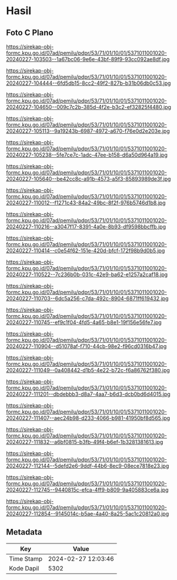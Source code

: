 # Hasil

## Foto C Plano

https://sirekap-obj-formc.kpu.go.id/07ad/pemilu/pdpr/53/71/01/10/01/5371011001020-20240227-103503--1a67bc06-9e6e-43bf-89f9-93cc092ae8df.jpg

https://sirekap-obj-formc.kpu.go.id/07ad/pemilu/pdpr/53/71/01/10/01/5371011001020-20240227-104444--6fd5db15-8cc2-49f2-827b-b31b06db0c53.jpg

https://sirekap-obj-formc.kpu.go.id/07ad/pemilu/pdpr/53/71/01/10/01/5371011001020-20240227-104650--009c7c2b-385d-4f2e-b3c2-ef32825f4480.jpg

https://sirekap-obj-formc.kpu.go.id/07ad/pemilu/pdpr/53/71/01/10/01/5371011001020-20240227-105113--9a19243b-6987-4972-a670-f76e0d2e203e.jpg

https://sirekap-obj-formc.kpu.go.id/07ad/pemilu/pdpr/53/71/01/10/01/5371011001020-20240227-105238--5fe7ce7c-1adc-47ee-b158-d6a50d964a19.jpg

https://sirekap-obj-formc.kpu.go.id/07ad/pemilu/pdpr/53/71/01/10/01/5371011001020-20240227-105640--be42cc8c-a91b-4573-a5f3-85893989de3f.jpg

https://sirekap-obj-formc.kpu.go.id/07ad/pemilu/pdpr/53/71/01/10/01/5371011001020-20240227-110012--f1271c43-84a2-49bc-8f2f-976b5746d1b8.jpg

https://sirekap-obj-formc.kpu.go.id/07ad/pemilu/pdpr/53/71/01/10/01/5371011001020-20240227-110216--a3047f17-8391-4a0e-8b93-df9598bbcffb.jpg

https://sirekap-obj-formc.kpu.go.id/07ad/pemilu/pdpr/53/71/01/10/01/5371011001020-20240227-110414--c0e54f62-151e-420d-bfcf-172f98b9d0b5.jpg

https://sirekap-obj-formc.kpu.go.id/07ad/pemilu/pdpr/53/71/01/10/01/5371011001020-20240227-110522--7c236b0b-031c-42e9-ba62-e1257a2caf18.jpg

https://sirekap-obj-formc.kpu.go.id/07ad/pemilu/pdpr/53/71/01/10/01/5371011001020-20240227-110703--6dc5a256-c7da-492c-8904-6871ff619432.jpg

https://sirekap-obj-formc.kpu.go.id/07ad/pemilu/pdpr/53/71/01/10/01/5371011001020-20240227-110745--ef9c1f04-4fd5-4a65-b8e1-19f156e56fe7.jpg

https://sirekap-obj-formc.kpu.go.id/07ad/pemilu/pdpr/53/71/01/10/01/5371011001020-20240227-110904--d51078af-f710-44cb-98e2-f96cd0316b47.jpg

https://sirekap-obj-formc.kpu.go.id/07ad/pemilu/pdpr/53/71/01/10/01/5371011001020-20240227-111049--0a408442-d1b5-4e22-b72c-f6a86762f380.jpg

https://sirekap-obj-formc.kpu.go.id/07ad/pemilu/pdpr/53/71/01/10/01/5371011001020-20240227-111201--dbdebbb3-d8a7-4aa7-b6d3-dcb0bd6d4015.jpg

https://sirekap-obj-formc.kpu.go.id/07ad/pemilu/pdpr/53/71/01/10/01/5371011001020-20240227-111407--aec24b98-d233-4066-b981-41950bf8d565.jpg

https://sirekap-obj-formc.kpu.go.id/07ad/pemilu/pdpr/53/71/01/10/01/5371011001020-20240227-111832--a6bf0815-b3fb-49f4-b6ef-1b3281381613.jpg

https://sirekap-obj-formc.kpu.go.id/07ad/pemilu/pdpr/53/71/01/10/01/5371011001020-20240227-112144--5defd2e6-9ddf-44b6-8ec9-08ece7818e23.jpg

https://sirekap-obj-formc.kpu.go.id/07ad/pemilu/pdpr/53/71/01/10/01/5371011001020-20240227-112745--9440815c-efca-4ff9-b809-9a405883ce6a.jpg

https://sirekap-obj-formc.kpu.go.id/07ad/pemilu/pdpr/53/71/01/10/01/5371011001020-20240227-112854--9145014c-b5ae-4a40-8a25-5ac1c20812a0.jpg


## Metadata

| Key        | Value               |
| ---------- | ------------------- |
| Time Stamp | 2024-02-27 12:03:46 |
| Kode Dapil | 5302                |



